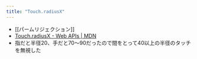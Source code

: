 ```yaml
---
title: "Touch.radiusX"
---
```


- [[パームリジェクション]]
- [Touch.radiusX - Web APIs | MDN](https://developer.mozilla.org/en-US/docs/Web/API/Touch/radiusX)
- 指だと半径20、手だと70〜90だったので間をとって40以上の半径のタッチを無視した
